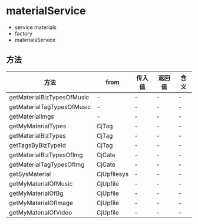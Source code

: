 # materialService
- service.materials
- factory
- materialsService

## 方法
方法|from|传入值|返回值|含义
---|---|---|---|---
getMaterialBizTypesOfMusic|-|-|-|-
getMaterialTagTypesOfMusic|-|-|-|-
getMaterialImgs|-|-|-|-
getMyMaterialTypes|CjTag|-|-|-
getMaterialBizTypes|CjTag|-|-|-
getTagsByBizTypeId|CjTag|-|-|-
getMaterialBizTypesOfImg|CjCate|-|-|-
getMaterialTagTypesOfImg|CjCate|-|-|-
getSysMaterial|CjUpfilesys|-|-|-
getMyMaterialOfMusic|CjUpfile|-|-|-
getMyMaterialOfBg|CjUpfile|-|-|-
getMyMaterialOfImage|CjUpfile|-|-|-
getMyMaterialOfVideo|CjUpfile|-|-|-
